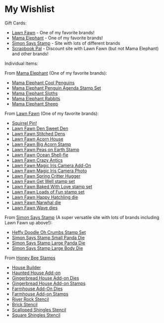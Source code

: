 # My Wishlist 
Gift Cards:
* [Lawn Fawn](http://www.lawnfawn.com) -  One of my favorite brands!
* [Mama Elephant](http://www.mamaelephant.com) - One of my favorite brands!
* [Simon Says Stamp](http://www.simonsaysstamp.com) - Site with lots of different brands
* [Scrapbook Pal](http://www.scrapbookpal.com) - Discount site with Lawn Fawn (but not Mama Elephant) and other brands!

Individual Items:

From [Mama Elephant](http://mamaelephant.com/) (One of my favorite brands):
* [Mama Elephant Cool Penguins](https://mamaelephant.com/products/cool-penguins)
* [Mama Elephant Penguin Agenda Stamp Set](https://mamaelephant.com/products/little-penguin-agenda)
* [Mama Elephant Sloths](https://mamaelephant.com/collections/new/products/little-sloth-agenda)
* [Mama Elephant Rabbits](https://mamaelephant.com/products/zodiac-rabbit)
* [Mama Elephant Sheep](https://mamaelephant.com/collections/new/products/zodiac-sheep)

From [Lawn Fawn](http://www.lawnfawn.com/) (One of my favorite brands):
* [Squirrel Pin!](https://www.lawnfawn.com/collections/new-arrivals/products/nuts-about-you-enamel-pin)
* [Lawn Fawn Den Sweet Den](https://www.lawnfawn.com/collections/new-arrivals/products/den-sweet-den)
* [Lawn Fawn Stitched Dens](https://www.lawnfawn.com/collections/new-arrivals/products/stitched-dens)
* [Lawn Fawn Acorn House](https://www.lawnfawn.com/collections/new-arrivals/products/acorn-house)
* [Lawn Fawn Big Acorn Stamp](https://www.lawnfawn.com/collections/new-arrivals/products/big-acorn)
* [Lawn Fawn Peas on Earth Stamp](https://www.lawnfawn.com/collections/new-arrivals/products/peas-on-earth)
* [Lawn Fawn Ocean Shell-fie](https://www.lawnfawn.com/collections/new-arrivals/products/ocean-shell-fie)
* [Lawn Fawn Crazy Antics](https://www.lawnfawn.com/collections/new-arrivals/products/crazy-antics)
* [Lawn Fawn Magic Iris Camera Add-On](https://www.lawnfawn.com/collections/new-arrivals/products/magic-iris-camera-add-on)
* [Lawn Fawn Magic Iris Camera Photo](https://www.lawnfawn.com/collections/new-arrivals/products/magic-iris-camera-pull-tab-add-on)
* [Lawn Fawn Spring Critter Hugger](https://www.lawnfawn.com/collections/new-arrivals/products/spring-critter-huggers)
* [Lawn Fawn Get Well stamp set](https://www.lawnfawn.com/products/get-well-before-n-afters)
* [Lawn Fawn Baked With Love stamp set](https://www.lawnfawn.com/products/baked-with-love)
* [Lawn Fawn Loads of Fun stamp set](https://www.lawnfawn.com/products/loads-of-fun)
* [Lawn Fawn Happy Hatchling die](https://www.lawnfawn.com/products/happy-hatchling)
* [Lawn Fawn Narwhal die](https://www.lawnfawn.com/products/narwhal-and-friends)
* [Lawn Fawn Wave dies](https://www.lawnfawn.com/products/stitched-wave-borders)

From [Simon Says Stamp](http://www.simonsaysstamp.com) (A super versatile site with lots of brands including Lawn Fawn up above!):
* [Heffy Doodle Oh Crumbs Stamp Set](https://www.simonsaysstamp.com/product?id=429302)
* [Simon Says Stamp Small Panda Die](https://www.simonsaysstamp.com/product?id=386587)
* [Simon Says Stamp Large Panda Die](https://www.simonsaysstamp.com/product?id=422972)
* [Simon Says Stamp Large Body Die](https://www.simonsaysstamp.com/product?id=422990)

From [Honey Bee Stamps](https://honeybeestamps.com/)
* [House Builder](https://honeybeestamps.com/products/house-builder-card-base)
* [Haunted House Add-on](https://honeybeestamps.com/products/haunted-house-add-on-honey-cuts)
* [Gingerbread House Add-on Dies](https://honeybeestamps.com/products/gingerbread-house-add-on-honey-cuts)
* [Gingerbread House Add-on Stamps](https://honeybeestamps.com/products/gingerbread-house-add-on-6x6-stamp-set)
* [Farmhouse Add-On Dies](https://honeybeestamps.com/products/farmhouse-add-on-honey-cuts)
* [Farmhouse Add-on Stamps](https://honeybeestamps.com/products/farmhouse-add-on-3x4-stamp-set)
* [River Rock Stencil](https://honeybeestamps.com/products/river-rock-background-stencil)
* [Brick Stencil](https://honeybeestamps.com/products/perfect-bricks-background-stencil)
* [Scalloped Shingles Stencil](https://honeybeestamps.com/products/scalloped-shingles-background-stencil)
* [Square Shingles Stencil](https://honeybeestamps.com/products/square-shingles-background-stencil)


